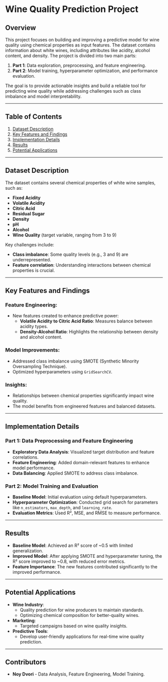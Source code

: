 # **Wine Quality Prediction Project**

## **Overview**
This project focuses on building and improving a predictive model for wine quality using chemical properties as input features. The dataset contains information about white wines, including attributes like acidity, alcohol content, and density. The project is divided into two main parts:

1. **Part 1**: Data exploration, preprocessing, and feature engineering.
2. **Part 2**: Model training, hyperparameter optimization, and performance evaluation.

The goal is to provide actionable insights and build a reliable tool for predicting wine quality while addressing challenges such as class imbalance and model interpretability.

---

## **Table of Contents**
1. [Dataset Description](#dataset-description)
2. [Key Features and Findings](#key-features-and-findings)
3. [Implementation Details](#implementation-details)
4. [Results](#results)
6. [Potential Applications](#potential-applications)

---

## **Dataset Description**
The dataset contains several chemical properties of white wine samples, such as:
- **Fixed Acidity**
- **Volatile Acidity**
- **Citric Acid**
- **Residual Sugar**
- **Density**
- **pH**
- **Alcohol**
- **Wine Quality** (target variable, ranging from 3 to 9)

Key challenges include:
- **Class imbalance**: Some quality levels (e.g., 3 and 9) are underrepresented.
- **Feature correlation**: Understanding interactions between chemical properties is crucial.

---

## **Key Features and Findings**
### Feature Engineering:
- New features created to enhance predictive power:
  - **Volatile Acidity to Citric Acid Ratio**: Measures balance between acidity types.
  - **Density-Alcohol Ratio**: Highlights the relationship between density and alcohol content.
  
### Model Improvements:
- Addressed class imbalance using SMOTE (Synthetic Minority Oversampling Technique).
- Optimized hyperparameters using `GridSearchCV`.

### Insights:
- Relationships between chemical properties significantly impact wine quality.
- The model benefits from engineered features and balanced datasets.

---

## **Implementation Details**
### Part 1: Data Preprocessing and Feature Engineering
- **Exploratory Data Analysis**: Visualized target distribution and feature correlations.
- **Feature Engineering**: Added domain-relevant features to enhance model performance.
- **Data Balancing**: Applied SMOTE to address class imbalance.

### Part 2: Model Training and Evaluation
- **Baseline Model**: Initial evaluation using default hyperparameters.
- **Hyperparameter Optimization**: Conducted grid search for parameters like `n_estimators`, `max_depth`, and `learning_rate`.
- **Evaluation Metrics**: Used R², MSE, and RMSE to measure performance.

---

## **Results**
- **Baseline Model**: Achieved an R² score of ~0.5 with limited generalization.
- **Improved Model**: After applying SMOTE and hyperparameter tuning, the R² score improved to ~0.8, with reduced error metrics.
- **Feature Importance**: The new features contributed significantly to the improved performance.

---

## **Potential Applications**
- **Wine Industry**:
  - Quality prediction for wine producers to maintain standards.
  - Optimizing chemical composition for better-quality wines.
- **Marketing**:
  - Targeted campaigns based on wine quality insights.
- **Predictive Tools**:
  - Develop user-friendly applications for real-time wine quality prediction.

---

## **Contributors**
- **Noy Dvori** - Data Analysis, Feature Engineering, Model Training.
